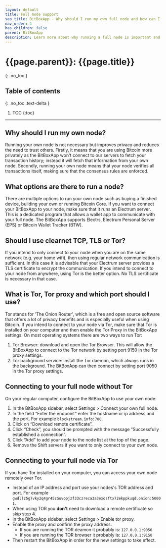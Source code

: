 ```yaml
---
layout: default
title: Full node support
seo_title: BitBoxApp - Why should I run my own full node and how can I connect my BitBoxApp to it?
nav_order: 4
has_children: false
parent: BitBoxApp
description: Learn more about why running a full node is important and how you can connect your full node to your BitBoxApp.
---
```


# {{page.parent}}: {{page.title}}
{: .no_toc }

## Table of contents
{: .no_toc .text-delta }

1. TOC
{:toc}

---

## Why should I run my own node?
Running your own node is not necessary but improves privacy and reduces the need to trust others.
Firstly, it means that you are using Bitcoin more privately as the BitBoxApp won't connect to our servers to fetch your transaction history; instead it will fetch that information from your own node.
Secondly, running your own node means that your node verifies all transactions itself, making sure that the consensus rules are enforced.

## What options are there to run a node?
There are multiple options to run your own node such as buying a finished device, building your own or running Bitcoin Core.
If you want to connect your BitBoxApp to your node, make sure that it runs an Electrum server. This is a dedicated program that allows a wallet app to communicate with your full node.
The BitBoxApp supports Electrs, Electrum Personal Server (EPS) or Bitcoin Wallet Tracker (BTW).

## Should I use clearnet TCP, TLS or Tor?
If you intend to only connect to your node when you are on the same network (e.g. your home wifi), then using regular network communication is sufficient.
In this case it is advisable that your Electrum server provides a TLS certificate to encrypt the communication.
If you intend to connect to your node from anywhere, using Tor is the better option. No TLS certificate is necessary in that case.

## What is Tor, Tor proxy and which port should I use?
Tor stands for 'The Onion Router', which is a free and open source software that offers a lot of privacy benefits and is especially useful when using Bitcoin.
If you intend to connect to your node via Tor, make sure that Tor is installed on your computer and then enable the Tor Proxy in the BitBoxApp settings.
On most operating systems there are two ways to run Tor:
1. Tor Browser: download and open the Tor Browser. This will allow the BitBoxApp to connect to the Tor network by setting port 9150 in the Tor proxy settings.
2. Tor background service: install the Tor daemon, which always runs in the background. The BitBoxApp can then connect by setting port 9050 in the Tor proxy settings.

## Connecting to your full node without Tor
On your regular computer, configure the BitBoxApp to use your own node:

1. In the BitBoxApp sidebar, select Settings > Connect your own full node.
3. In the field “Enter the endpoint” enter the hostname or ip address and the port. For example `blockstream.info:700`.
4. Click on “Download remote certificate”.
5. Click “Check”, you should be prompted with the message “Successfully established a connection”.
6. Click “Add” to add your node to the node list at the top of the page.
7. Remove the Shift servers if you want to only connect to your own node.

## Connecting to your full node via Tor
If you have Tor installed on your computer, you can access your own node remotely over Tor.
- Instead of an IP address and port use your nodes's TOR address and port. For example `gwdllz5g7vky2q4gr45zGuvopjzf33czreca3a3exosftx72ekppkuqd.onion:50001`.
- When using TOR you **don't** need to download a remote certificate so skip step 4.
- In the BitBoxApp sidebar, select Settings > Enable tor proxy.
- Enable the proxy and confirm the proxy address.
  - If you are running the TOR deamon it probably is: `127.0.0.1:9050`
  - If you are running the TOR browser it probably is: `127.0.0.1:9150`
- Then restart the BitBoxApp in order for the new settings to take effect.
